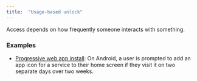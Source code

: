 ```yaml
---
title:  "Usage-based unlock"
---
```


Access depends on how frequently someone interacts with something.

### Examples
* [Progressive web app install](https://developers.google.com/web/updates/2015/03/increasing-engagement-with-app-install-banners-in-chrome-for-android?hl=en): On Android, a user is prompted to add an app icon for a service to their home screen if they visit it on two separate days over two weeks.
